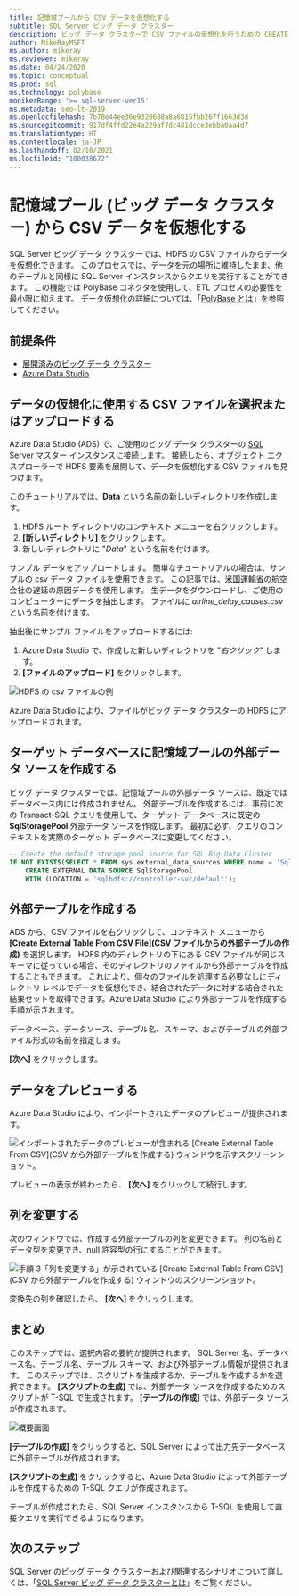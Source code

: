 ```yaml
---
title: 記憶域プールから CSV データを仮想化する
subtitle: SQL Server ビッグ データ クラスター
description: ビッグ データ クラスターで CSV ファイルの仮想化を行うための CREATE EXTERNAL TABLE の詳細な手順
author: MikeRayMSFT
ms.author: mikeray
ms.reviewer: mikeray
ms.date: 04/24/2020
ms.topic: conceptual
ms.prod: sql
ms.technology: polybase
monikerRange: '>= sql-server-ver15'
ms.metadata: seo-lt-2019
ms.openlocfilehash: 7b78e44ee36e9320688a8a6815fbb267f1663d3d
ms.sourcegitcommit: 917df4ffd22e4a229af7dc481dcce3ebba0aa4d7
ms.translationtype: HT
ms.contentlocale: ja-JP
ms.lasthandoff: 02/10/2021
ms.locfileid: "100038672"
---
```

# <a name="virtualize-csv-data-from-storage-pool-big-data-clusters"></a>記憶域プール (ビッグ データ クラスター) から CSV データを仮想化する

SQL Server ビッグ データ クラスターでは、HDFS の CSV ファイルからデータを仮想化できます。 このプロセスでは、データを元の場所に維持したまま、他のテーブルと同様に SQL Server インスタンスからクエリを実行することができます。 この機能では PolyBase コネクタを使用して、ETL プロセスの必要性を最小限に抑えます。 データ仮想化の詳細については、「[PolyBase とは](../relational-databases/polybase/polybase-guide.md)」を参照してください。

## <a name="prerequisites"></a>前提条件

- [展開済みのビッグ データ クラスター](deployment-guidance.md)
- [Azure Data Studio](../azure-data-studio/download-azure-data-studio.md)

## <a name="select-or-upload-a-csv-file-for-data-virtualization"></a>データの仮想化に使用する CSV ファイルを選択またはアップロードする 

Azure Data Studio (ADS) で、ご使用のビッグ データ クラスターの [SQL Server マスター インスタンスに接続します](connect-to-big-data-cluster.md#master)。 接続したら、オブジェクト エクスプローラーで HDFS 要素を展開して、データを仮想化する CSV ファイルを見つけます。 

このチュートリアルでは、**Data** という名前の新しいディレクトリを作成します。

1. HDFS ルート ディレクトリのコンテキスト メニューを右クリックします。
2. **[新しいディレクトリ]** をクリックします。
3. 新しいディレクトリに "*Data*" という名前を付けます。

サンプル データをアップロードします。 簡単なチュートリアルの場合は、サンプルの csv データ ファイルを使用できます。 この記事では、[米国運輸省](https://www.transtats.bts.gov/OT_Delay/OT_DelayCause1.asp?pn=1)の航空会社の遅延の原因データを使用します。 生データをダウンロードし、ご使用のコンピューターにデータを抽出します。 ファイルに *airline_delay_causes.csv* という名前を付けます。

抽出後にサンプル ファイルをアップロードするには:

1. Azure Data Studio で、作成した新しいディレクトリを "*右クリック*" します。 
2. **[ファイルのアップロード]** をクリックします。

![HDFS の csv ファイルの例](media/data-virtualization/100-csv-sample-file-hdfs.png)

Azure Data Studio により、ファイルがビッグ データ クラスターの HDFS にアップロードされます。

## <a name="create-the-storage-pool-external-data-source-in-your-target-database"></a>ターゲット データベースに記憶域プールの外部データ ソースを作成する

ビッグ データ クラスターでは、記憶域プールの外部データ ソースは、既定ではデータベース内には作成されません。 外部テーブルを作成するには、事前に次の Transact-SQL クエリを使用して、ターゲット データベースに既定の **SqlStoragePool** 外部データ ソースを作成します。 最初に必ず、クエリのコンテキストを実際のターゲット データベースに変更してください。

```sql
-- Create the default storage pool source for SQL Big Data Cluster
IF NOT EXISTS(SELECT * FROM sys.external_data_sources WHERE name = 'SqlStoragePool')
    CREATE EXTERNAL DATA SOURCE SqlStoragePool
    WITH (LOCATION = 'sqlhdfs://controller-svc/default');
```

## <a name="create-the-external-table"></a>外部テーブルを作成する

ADS から、CSV ファイルを右クリックして、コンテキスト メニューから **[Create External Table From CSV File]\(CSV ファイルからの外部テーブルの作成\)** を選択します。 HDFS 内のディレクトリの下にある CSV ファイルが同じスキーマに従っている場合、そのディレクトリのファイルから外部テーブルを作成することもできます。 これにより、個々のファイルを処理する必要なしにディレクトリ レベルでデータを仮想化でき、結合されたデータに対する結合された結果セットを取得できます。Azure Data Studio により外部テーブルを作成する手順が示されます。

データベース、データソース、テーブル名、スキーマ、およびテーブルの外部ファイル形式の名前を指定します。

**[次へ]** をクリックします。

## <a name="preview-data"></a>データをプレビューする

Azure Data Studio により、インポートされたデータのプレビューが提供されます。

![インポートされたデータのプレビューが含まれる [Create External Table From CSV]\(CSV から外部テーブルを作成する\) ウィンドウを示すスクリーンショット。](media/data-virtualization/130-csv-preview-data.png)

プレビューの表示が終わったら、 **[次へ]** をクリックして続行します。

## <a name="modify-columns"></a>列を変更する

次のウィンドウでは、作成する外部テーブルの列を変更できます。 列の名前とデータ型を変更でき、null 許容型の行にすることができます。 

![手順 3「列を変更する」が示されている [Create External Table From CSV]\(CSV から外部テーブルを作成する\) ウィンドウのスクリーンショット。](media/data-virtualization/140-csv-modify-columns.png)

変換先の列を確認したら、 **[次へ]** をクリックします。

## <a name="summary"></a>まとめ

このステップでは、選択内容の要約が提供されます。 SQL Server 名、データベース名、テーブル名、テーブル スキーマ、および外部テーブル情報が提供されます。 このステップでは、スクリプトを生成するか、テーブルを作成するかを選択できます。 **[スクリプトの生成]** では、外部データ ソースを作成するためのスクリプトが T-SQL で生成されます。 **[テーブルの作成]** では、外部データ ソースが作成されます。

![概要画面](media/data-virtualization/150-csv-virtualize-data-summary.png)

**[テーブルの作成]** をクリックすると、SQL Server によって出力先データベースに外部テーブルが作成されます。

**[スクリプトの生成]** をクリックすると、Azure Data Studio によって外部テーブルを作成するための T-SQL クエリが作成されます。

テーブルが作成されたら、SQL Server インスタンスから T-SQL を使用して直接クエリを実行できるようになります。

## <a name="next-steps"></a>次のステップ

SQL Server のビッグ データ クラスターおよび関連するシナリオについて詳しくは、「[SQL Server ビッグ データ クラスターとは](big-data-cluster-overview.md)」をご覧ください。
